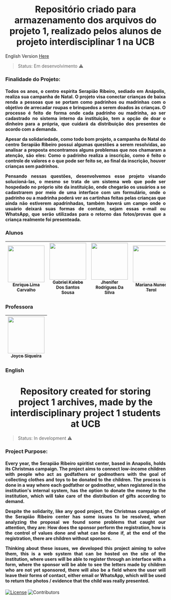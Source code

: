<h1 align="center">Repositório criado para armazenamento dos arquivos do projeto 1, realizado pelos alunos de projeto interdisciplinar 1 na UCB</h1>

  English Version [Here](*English)
  
 
  > Status: Em desenvolvimento ⚠️
  
  
  
 ### Finalidade do Projeto: 
  
 <h4 align="justify"><p> Todos os anos, o centro espírita Serapião Ribeiro, sediado em Anápolis, realiza sua campanha de Natal. O projeto visa conectar crianças de baixa renda a pessoas que se portam como padrinhos ou madrinhas com o objetivo de arrecadar roupas e brinquedos a serem doados às crianças. O processo é feito de forma onde cada padrinho ou madrinha, ao ser cadastrado no sistema interno da instituição, tem a opção de doar o dinheiro para a própria, que cuidará da distribuição dos presentes de acordo com a demanda.</p>
<p>Apesar da solidariedade, como todo bom projeto, a campanha de Natal do centro Serapião Ribeiro possui algumas questões a serem resolvidas, ao analisar a proposta encontramos alguns problemas que nos chamaram a atenção, são eles: Como o padrinho realiza a inscrição, como é feito o controle de valores e o que pode ser feito se, ao final da inscrição, houver crianças sem padrinhos.</p>  
<p>Pensando nessas questões, desenvolvemos esse projeto visando solucioná-las, o mesmo se trata de um sistema web que pode ser hospedado no próprio site da instituição, onde chegarão os usuários a se cadastrarem por meio de uma interface com um formulário, onde o padrinho ou a madrinha poderá ver as cartinhas feitas pelas crianças que ainda não estiverem apadrinhadas, também haverá um campo onde o usuário deixará suas formas de contato, sejam essas e-mail ou WhatsApp, que serão utilizadas para o retorno das fotos/provas que a criança realmente foi presenteada.</p></h4>
  
  
 ### Alunos 
  
| [<img src="https://avatars.githubusercontent.com/u/111439330?v=4" width=115><br><sub>Enrique Lima Carvalho</sub>](https://github.com/enrique-sem-h) |  [<img src="https://avatars.githubusercontent.com/u/111618683?v=4" width=115><br><sub>Gabriel Kalebe Dos Santos Sousa</sub>](https://github.com/gkalebe) |  [<img src="https://avatars.githubusercontent.com/u/112129761?v=4" width=115><br><sub>Jhenifer Rodrigues Da Silva</sub>](https://github.com/jheni-rodrigues22) | [<img src="https://avatars.githubusercontent.com/u/111513262?v=4" width=115><br><sub>Mariana Nunes Terol</sub>](https://github.com/MariTerol) |
| :---: | :---: | :---: |:---: |

### Professora

  
| [<img src="https://avatars.githubusercontent.com/u/27175429?v=4" width=115><br><sub>Joyce Siqueira</sub>](https://github.com/joycitta-siqueira) |
| :---: |



### English

<h1 align="center">Repository created for storing project 1 archives, made by the interdisciplinary project 1 students at UCB</h1>

> Status: In development ⚠️

### Project Purpose: 
  
 <h4 align="justify"><p> Every year, the Serapião Ribeiro spiritist center, based in Anapolis, holds its Christmas campaign. The project aims to connect low-income children with people who act as godfathers or godmothers with the goal of collecting clothes and toys to be donated to the children. The process is done in a way where each godfather or godmother, when registered in the institution's internal system, has the option to donate the money to the institution, which will take care of the distribution of gifts according to demand.</p>
<p>Despite the solidarity, like any good project, the Christmas campaign of the Serapião Ribeiro center has some issues to be resolved, when analyzing the proposal we found some problems that caught our attention, they are: How does the sponsor perform the registration, how is the control of values done and what can be done if, at the end of the registration, there are children without sponsors.</p>  
<p>Thinking about these issues, we developed this project aiming to solve them, this is a web system that can be hosted on the site of the institution, where users will be able to register through an interface with a form, where the sponsor will be able to see the letters made by children who are not yet sponsored, there will also be a field where the user will leave their forms of contact, either email or WhatsApp, which will be used to return the photos / evidence that the child was really presented.</p></h4>


[![License](https://img.shields.io/badge/License-Apache%202.0-blue.svg)](https://opensource.org/licenses/Apache-2.0)
![Contributors](https://img.shields.io/github/contributors/enrique-sem-h/projeto-cartinhas?color=blue&style=for-the-badge)
